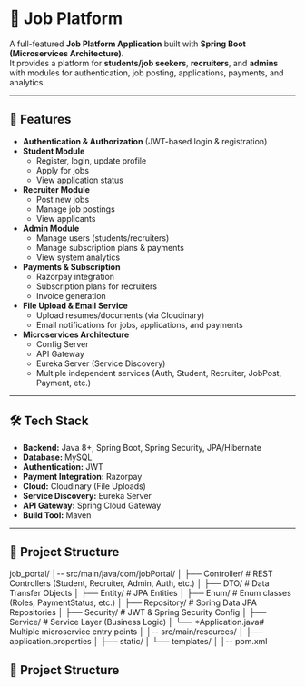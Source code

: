 # 💼 Job Platform

A full-featured **Job Platform Application** built with **Spring Boot (Microservices Architecture)**.  
It provides a platform for **students/job seekers**, **recruiters**, and **admins** with modules for authentication, job posting, applications, payments, and analytics.

---

## 🚀 Features

- **Authentication & Authorization** (JWT-based login & registration)
- **Student Module**  
  - Register, login, update profile  
  - Apply for jobs  
  - View application status  
- **Recruiter Module**  
  - Post new jobs  
  - Manage job postings  
  - View applicants  
- **Admin Module**  
  - Manage users (students/recruiters)  
  - Manage subscription plans & payments  
  - View system analytics  
- **Payments & Subscription**  
  - Razorpay integration  
  - Subscription plans for recruiters  
  - Invoice generation  
- **File Upload & Email Service**  
  - Upload resumes/documents (via Cloudinary)  
  - Email notifications for jobs, applications, and payments  
- **Microservices Architecture**  
  - Config Server  
  - API Gateway  
  - Eureka Server (Service Discovery)  
  - Multiple independent services (Auth, Student, Recruiter, JobPost, Payment, etc.)  

---

## 🛠️ Tech Stack

- **Backend:** Java 8+, Spring Boot, Spring Security, JPA/Hibernate  
- **Database:** MySQL  
- **Authentication:** JWT  
- **Payment Integration:** Razorpay  
- **Cloud:** Cloudinary (File Uploads)  
- **Service Discovery:** Eureka Server  
- **API Gateway:** Spring Cloud Gateway  
- **Build Tool:** Maven  

---
## 📂 Project Structure

job_portal/
│-- src/main/java/com/jobPortal/
│ ├── Controller/ # REST Controllers (Student, Recruiter, Admin, Auth, etc.)
│ ├── DTO/ # Data Transfer Objects
│ ├── Entity/ # JPA Entities
│ ├── Enum/ # Enum classes (Roles, PaymentStatus, etc.)
│ ├── Repository/ # Spring Data JPA Repositories
│ ├── Security/ # JWT & Spring Security Config
│ ├── Service/ # Service Layer (Business Logic)
│ └── *Application.java# Multiple microservice entry points
│
│-- src/main/resources/
│ ├── application.properties
│ ├── static/
│ └── templates/
│
│-- pom.xml
## 📂 Project Structure

